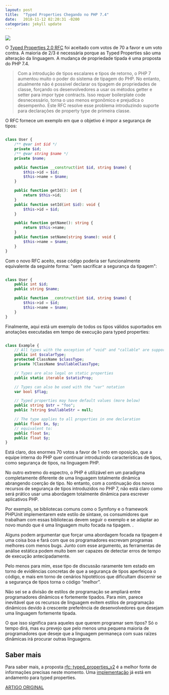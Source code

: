 ```yaml
---
layout: post
title:  "Typed Properties Chegando no PHP 7.4"
date:   2018-11-12 02:20:31 -0200
categories: jekyll update
---
```





![](https://i0.wp.com/wp.laravel-news.com/wp-content/uploads/2017/07/php-leader.png?resize=2200%2C1125)


O  [Typed Properties 2.0 RFC](https://wiki.php.net/rfc/typed_properties_v2) foi aceitado com votos de 70 a favor e um voto contra. A maioria de 2/3 é necessária porque as Typed Properties são uma alteração da linguagem. A mudança de propriedade tipada é uma proposta do PHP 7.4.

>Com a introdução de tipos escalares e tipos de retorno, o PHP 7 aumentou muito o poder do sistema de tipagem do PHP. No entanto, atualmente não é possível declarar os tipagem de propriedades de classe, forçando os desenvolvedores a usar os métodos getter e setter para impor type contracts. Isso requer boilerplate code desnecessário, torna o uso menos ergonômico e prejudica o desempenho. Este RFC resolve esse problema introduzindo suporte para declarações de property type de primeira classe.

O RFC fornece um exemplo em que o objetivo é impor a segurança de tipos:

```php

class User {
    /** @var int $id */
    private $id;
    /** @var string $name */
    private $name;

    public function __construct(int $id, string $name) {
        $this->id = $id;
        $this->name = $name;
    }

    public function getId(): int {
        return $this->id;
    }
    public function setId(int $id): void {
        $this->id = $id;
    }

    public function getName(): string {
        return $this->name;
    }
    public function setName(string $name): void {
        $this->name = $name;
    }
}

```

Com o novo RFC aceito, esse código poderia ser funcionalmente equivalente da seguinte forma: "sem sacrificar a segurança da tipagem":

```php

class User {
    public int $id;
    public string $name;

    public function __construct(int $id, string $name) {
        $this->id = $id;
        $this->name = $name;
    }
}

```

Finalmente, aqui está um exemplo de todos os tipos válidos suportados em anotações executadas em tempo de execução para typed properties:

```php

class Example {
    // All types with the exception of "void" and "callable" are supported
    public int $scalarType;
    protected ClassName $classType;
    private ?ClassName $nullableClassType;

    // Types are also legal on static properties
    public static iterable $staticProp;

    // Types can also be used with the "var" notation
    var bool $flag;

    // Typed properties may have default values (more below)
    public string $str = "foo";
    public ?string $nullableStr = null;

    // The type applies to all properties in one declaration
    public float $x, $y;
    // equivalent to:
    public float $x;
    public float $y;
}

```

Está claro, dos enormes 70 votos a favor de 1 voto em oposição, que a equipe interna do PHP quer continuar introduzindo características de tipos, como segurança de tipos, na linguagem PHP.

No outro extremo do espectro, o PHP é utilizável em um paradigma completamente diferente de uma linguagem totalmente dinâmica abrangendo coerção de tipo. No entanto, com a continuação dos novos recursos de segurança de tipos introduzidos no PHP 7, não está claro como será prático usar uma abordagem totalmente dinâmica para escrever aplicativos PHP.

Por exemplo, se bibliotecas comuns como o Symfony e o framework PHPUnit implementarem este estilo de sintaxe, os consumidores que trabalham com essas bibliotecas devem seguir o exemplo e se adaptar ao novo mundo que é uma linguagem muito focada na tipagem. .

Alguns podem argumentar que forçar uma abordagem focada na tipagem é uma coisa boa e fará com que os programadores escrevam programas melhores com menos bugs. Junto com esse argumento, as ferramentas de análise estática podem muito bem ser capazes de detectar erros de tempo de execução antecipadamente.

Pelo menos para mim, esse tipo de discussão raramente tem estado em torno de evidências concretas de que a segurança de tipos aperfeiçoa o código, e mais em torno de cenários hipotéticos que dificultam discernir se a segurança de tipos torna o código “melhor”.

Não sei se a divisão de estilos de programação se ampliará entre programadores dinâmicos e fortemente tipados. Para mim, parece inevitável que os recursos de linguagem evitem estilos de programação dinâmicos devido à crescente preferência de desenvolvedores que desejam uma linguagem fortemente tipada.

O que isso significa para aqueles que querem programar sem tipos? Só o tempo dirá, mas eu prevejo que pelo menos uma pequena maioria de programadores que deseje que a linguagem permaneça com suas raízes dinâmicas irá procurar outras linguagens.

## Saber mais

Para saber mais, a proposta [rfc: typed_properties_v2](https://wiki.php.net/rfc/typed_properties_v2) é a melhor fonte de informações precisas neste momento. Uma [implementação](https://github.com/php/php-src/pull/3313) já está em andamento para typed properties.

[ARTIGO ORIGINAL](https://laravel-news.com/php7-typed-properties)

